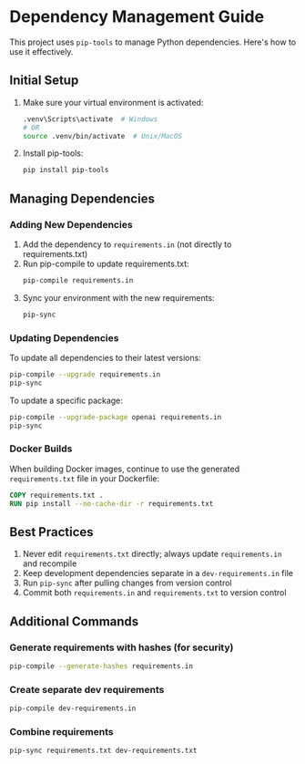 # Dependency Management Guide

This project uses `pip-tools` to manage Python dependencies. Here's how to use it effectively.

## Initial Setup

1. Make sure your virtual environment is activated:
   ```bash
   .venv\Scripts\activate  # Windows
   # OR
   source .venv/bin/activate  # Unix/MacOS
   ```

2. Install pip-tools:
   ```bash
   pip install pip-tools
   ```

## Managing Dependencies

### Adding New Dependencies

1. Add the dependency to `requirements.in` (not directly to requirements.txt)
2. Run pip-compile to update requirements.txt:
   ```bash
   pip-compile requirements.in
   ```
3. Sync your environment with the new requirements:
   ```bash
   pip-sync
   ```

### Updating Dependencies

To update all dependencies to their latest versions:
```bash
pip-compile --upgrade requirements.in
pip-sync
```

To update a specific package:
```bash
pip-compile --upgrade-package openai requirements.in
pip-sync
```

### Docker Builds

When building Docker images, continue to use the generated `requirements.txt` file in your Dockerfile:
```dockerfile
COPY requirements.txt .
RUN pip install --no-cache-dir -r requirements.txt
```

## Best Practices

1. Never edit `requirements.txt` directly; always update `requirements.in` and recompile
2. Keep development dependencies separate in a `dev-requirements.in` file
3. Run `pip-sync` after pulling changes from version control
4. Commit both `requirements.in` and `requirements.txt` to version control

## Additional Commands

### Generate requirements with hashes (for security)
```bash
pip-compile --generate-hashes requirements.in
```

### Create separate dev requirements
```bash
pip-compile dev-requirements.in
```

### Combine requirements
```bash
pip-sync requirements.txt dev-requirements.txt
``` 